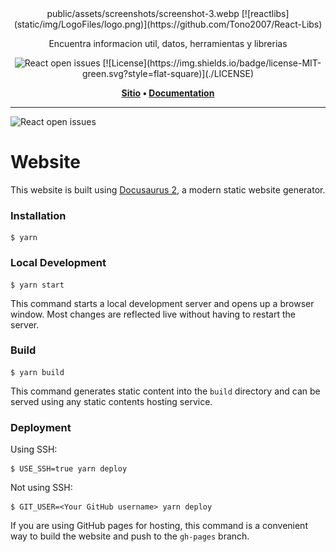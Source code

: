 <div align="center">
public/assets/screenshots/screenshot-3.webp
[![reactlibs](static/img/LogoFiles/logo.png)](https://github.com/Tono2007/React-Libs)

Encuentra informacion util, datos, herramientas y librerias

 
<img alt="React open issues" src="hhttps://img.shields.io/github/stars/Tono2007/React-Libs?style=social">
[![License](https://img.shields.io/badge/license-MIT-green.svg?style=flat-square)](./LICENSE)

<p align="center">
  <strong>
  <a href="https://github.com/Tono2007/React-Libs">Sitio</a> •
  <a href="https://github.com/Tono2007/React-Libs">Documentation</a>  
  </strong>
</p>

</div>

---

<img alt="React open issues" src="https://img.shields.io/bitbucket/issues/Tono2007/React-Libs?style=flat-square">

# Website

This website is built using [Docusaurus 2](https://docusaurus.io/), a modern static website generator.

### Installation

```
$ yarn
```

### Local Development

```
$ yarn start
```

This command starts a local development server and opens up a browser window. Most changes are reflected live without having to restart the server.

### Build

```
$ yarn build
```

This command generates static content into the `build` directory and can be served using any static contents hosting service.

### Deployment

Using SSH:

```
$ USE_SSH=true yarn deploy
```

Not using SSH:

```
$ GIT_USER=<Your GitHub username> yarn deploy
```

If you are using GitHub pages for hosting, this command is a convenient way to build the website and push to the `gh-pages` branch.
